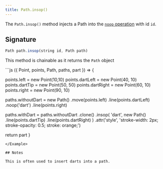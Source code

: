 ```yaml
---
title: Path.insop()
---
```


The `Path.insop()` method injects a Path into the [`noop`
operation](/reference/api/path/noop) with id `id`.

## Signature

```js
Path path.insop(string id, Path path)
```

<Tip compact>This method is chainable as it returns the `Path` object</Tip>


<Example caption="Example of the Path.insop() method">
```js
({ Point, points, Path, paths, part }) => {

  points.left = new Point(10,10)
  points.dartLeft = new Point(40, 10)
  points.dartTip = new Point(50, 50)
  points.dartRight = new Point(60, 10)
  points.right = new Point(90, 10)
  
  paths.withoutDart = new Path()
    .move(points.left)
    .line(points.dartLeft)
    .noop('dart')
    .line(points.right)
  
  paths.withDart = paths.withoutDart
    .clone()
    .insop(
      'dart',
      new Path()
        .line(points.dartTip)
        .line(points.dartRight)
    )
    .attr('style', 'stroke-width: 2px; stroke-opacity: 0.5; stroke: orange;')

  return part
}
```
</Example>

## Notes 

This is often used to insert darts into a path.

